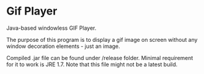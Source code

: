 # Gif Player
Java-based windowless GIF Player.

The purpose of this program is to display a gif image on screen without any window decoration elements - just
an image.

Compiled .jar file can be found under /release folder. Minimal requirement for it to work is JRE 1.7. Note that
this file might not be a latest build.
